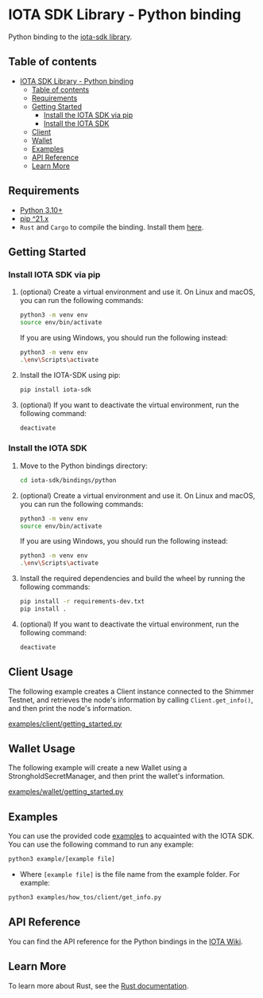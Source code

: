 # IOTA SDK Library - Python binding

Python binding to the [iota-sdk library](/README.md).

## Table of contents

- [IOTA SDK Library - Python binding](#iota-sdk-library---python-binding)
  - [Table of contents](#table-of-contents)
  - [Requirements](#requirements)
  - [Getting Started](#getting-started)
    - [Install the IOTA SDK via pip](#install-iota-sdk-via-pip)
    - [Install the IOTA SDK](#install-the-iota-sdk)
  - [Client](#client-usage)
  - [Wallet](#wallet-usage)
  - [Examples](#examples)
  - [API Reference](#api-reference)
  - [Learn More](#learn-more)

## Requirements

- [Python 3.10+](https://www.python.org)
- [pip ^21.x](https://pypi.org/project/pip)
- `Rust` and `Cargo` to compile the binding. Install
  them [here](https://doc.rust-lang.org/cargo/getting-started/installation.html).

## Getting Started

### Install IOTA SDK via pip

1. (optional) Create a virtual environment and use it. On Linux and macOS, you can run the following commands:

   ```bash
   python3 -m venv env
   source env/bin/activate
   ```

   If you are using Windows, you should run the following instead:

   ```bash
   python3 -m venv env
   .\env\Scripts\activate
   ```

2. Install the IOTA-SDK using pip:

   ```bash
   pip install iota-sdk
   ```

3. (optional) If you want to deactivate the virtual environment, run the following command:

   ```bash
   deactivate
   ```

### Install the IOTA SDK

1. Move to the Python bindings directory:

   ```bash
   cd iota-sdk/bindings/python
   ```

2. (optional) Create a virtual environment and use it. On Linux and macOS, you can run the following commands:

   ```bash
   python3 -m venv env
   source env/bin/activate
   ```

   If you are using Windows, you should run the following instead:

   ```bash
   python3 -m venv env
   .\env\Scripts\activate
   ```

3. Install the required dependencies and build the wheel by running the following commands:

   ```bash
   pip install -r requirements-dev.txt
   pip install .
   ```

4. (optional) If you want to deactivate the virtual environment, run the following command:

   ```bash
   deactivate
   ```

## Client Usage

The following example creates a Client instance connected to the Shimmer Testnet, and retrieves the node's information by calling `Client.get_info()`, and then print the node's information.

[examples/client/getting_started.py](examples/client/getting_started.py)

## Wallet Usage

The following example will create a new Wallet using a StrongholdSecretManager, and then print the wallet's information.

[examples/wallet/getting_started.py](examples/wallet/getting_started.py)

## Examples

You can use the provided code [examples](https://github.com/iotaledger/iota-sdk/blob/develop/bindings/python/examples) to acquainted with the IOTA SDK. You can use the following command to
run any example:

```bash
python3 example/[example file]
```

- Where `[example file]` is the file name from the example folder. For example:

```bash
python3 examples/how_tos/client/get_info.py
```

## API Reference

You can find the API reference for the Python bindings in the
[IOTA Wiki](https://wiki.iota.org/shimmer/iota-sdk/references/python/iota_sdk/client/).


## Learn More

To learn more about Rust, see the [Rust documentation](https://www.rust-lang.org).
